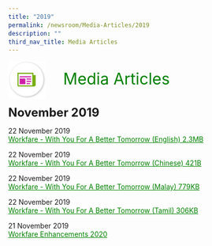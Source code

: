 ```yaml
---
title: "2019"
permalink: /newsroom/Media-Articles/2019
description: ""
third_nav_title: Media Articles
---
```

<img align="left" src="/images/icons/ico_media_articles.png" class="PressReleaseIcon"><br><font align="center" color="green" size="+3">&nbsp;&nbsp;&nbsp;&nbsp;Media Articles</font>
<br><br><br>
<font size="+2"><b>November 2019</b></font><br>

22 November 2019<br>
<a class="hyperlink" href="https://www.workfare.gov.sg/Media%20Articles/Documents/Workfare%20-%20With%20You%20For%20A%20Better%20Tomorrow%20(English).pdf">Workfare - With You For A Better Tomorrow (English) 2.3MB </a>

22 November 2019<br>
<a class="hyperlink" href="https://www.workfare.gov.sg/Media%20Articles/Documents/Workfare%20-%20With%20You%20For%20A%20Better%20Tomorrow%20(Chinese).pdf">Workfare - With You For A Better Tomorrow (Chinese) 421B </a>

22 November 2019<br>
<a class="hyperlink" href="https://www.workfare.gov.sg/Media%20Articles/Documents/Workfare%20-%20With%20You%20For%20A%20Better%20Tomorrow%20(Malay).pdf">Workfare - With You For A Better Tomorrow (Malay) 779KB </a>

22 November 2019<br>
<a class="hyperlink" href="https://www.workfare.gov.sg/Media%20Articles/Documents/Workfare%20-%20With%20You%20For%20A%20Better%20Tomorrow%20(Tamil).pdf">Workfare - With You For A Better Tomorrow (Tamil) 306KB </a>

21 November 2019<br>
<a class="hyperlink" href="https://www.workfare.gov.sg/Media%20Articles/Documents/Workfare%20Enhancements%202020.pdf">Workfare Enhancements 2020 </a>

<style>
img.PressReleaseIcon {
  height: 15%;
  width: 15%;
}
a.hyperlink {
    color:green;
  }
a.hyperlink:hover {
    color:MediumVioletRed;
}
</style>